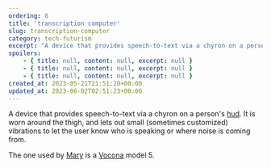 ```yaml
---
ordering: 0
title: 'transcription computer'
slug: transcription-computer
category: tech-futurism
excerpt: "A device that provides speech-to-text via a chyron on a person's hud. It is worn around the thigh, a..."
spoilers:
    - { title: null, content: null, excerpt: null }
    - { title: null, content: null, excerpt: null }
    - { title: null, content: null, excerpt: null }
created_at: 2023-05-21T21:51:20+00:00
updated_at: 2023-06-02T02:51:23+00:00
---
```

A device that provides speech-to-text via a chyron on a person's [hud](/category/tech-futurism/hud). It is worn around the thigh, and lets out small (sometimes customized) vibrations to let the user know who is speaking or where noise is coming from.

The one used by [Mary](/category/characters/mary) is a [Vocona](/category/organizations/vocona) model 5.